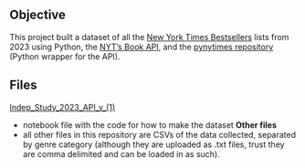 <h2>Objective</h2> 

This project built a dataset of all the [New York Times Bestsellers](https://www.nytimes.com/books/best-sellers/methodology/) lists from 2023 using Python, the [NYT’s Book API](https://developer.nytimes.com/docs/books-product/1/overview), and the [pynytimes repository](https://pynytimes.michadenheijer.com/getting-started/citation) (Python wrapper for the API).

<h2>Files</h2>

[Indep_Study_2023_API_v_(1)](https://github.com/katieaebi/Unifying-Data-in-Literary-Publishing/blob/main/Indep_Study_2023_API_v_%20(1).ipynb)
  - notebook file with the code for how to make the dataset
<b>Other files</b>
  - all other files in this repository are CSVs of the data collected, separated by genre category (although they are uploaded as .txt files, trust they are comma delimited and can be loaded in as such).
